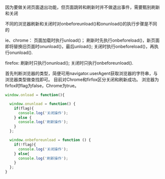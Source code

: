 因为要做关闭页面退出功能，但页面跳转和刷新时并不做退出事件，需要甄别刷新和关闭

不同的浏览器刷新和关闭时对onbeforeunload()和onunload()的执行步骤是不同的

ie、chrome：
页面加载时执行unload()；
刷新时先执行onbeforeload()，新页面即将替换旧页面时onunload()，最后unload();
关闭时执行onbeforeload()，再执行onunload().

firefox:
刷新时只执行onunload();
关闭时只执行onbeforeunload().


首先判断浏览器的类型，简便可用navigator.userAgent获取浏览器的字符串，与浏览器类型做查找即可。
目前对Chrome和firfox区分关闭和刷新成功。
浏览器为firfox时flag为false，Chrome为true。


```javascript
window.onload = function(){

  window.onunload = function() {
    if(flag){
      console.log('关闭操作');
    } else {
      console.log('刷新操作');
    }
  };

  window.onbeforeunload = function () {
    if(!flag){
      console.log('关闭操作');
    } else{
      console.log('刷新操作');
    }
  };
}
```
